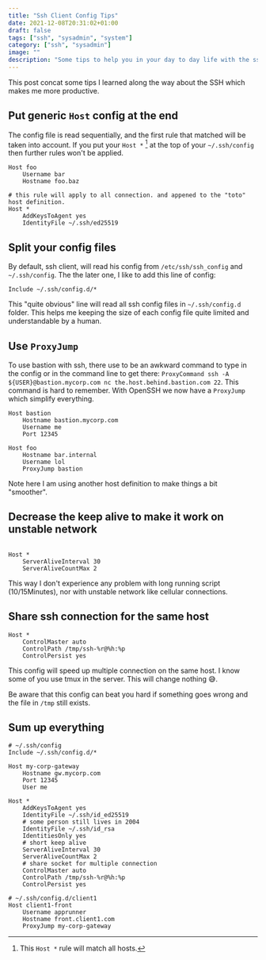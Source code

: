```yaml
---
title: "Ssh Client Config Tips"
date: 2021-12-08T20:31:02+01:00
draft: false
tags: ["ssh", "sysadmin", "system"]
category: ["ssh", "sysadmin"]
image: ""
description: "Some tips to help you in your day to day life with the ssh command line"
---
```


This post concat some tips I learned along the way about the SSH which makes me more productive.

## Put generic `Host` config at the end

The config file is read sequentially, and the first rule that matched will be taken into account. If you put your `Host *` [^1] at the top of your `~/.ssh/config` then further rules won't be applied.

[^1]: This `Host *` rule will match all hosts.

```
Host foo
    Username bar
    Hostname foo.baz

# this rule will apply to all connection. and appened to the "toto" host definition.
Host *
    AddKeysToAgent yes
    IdentityFile ~/.ssh/ed25519
```

## Split your config files

By default, ssh client, will read his config from `/etc/ssh/ssh_config` and `~/.ssh/config`. The the later one, I like to add this line of config:

```
Include ~/.ssh/config.d/*
```

This "quite obvious" line will read all ssh config files in `~/.ssh/config.d` folder. This helps me keeping the size of each config file quite limited and understandable by a human.


## Use `ProxyJump`

To use bastion with ssh, there use to be an awkward command to type in the config or in the command line to get there: `ProxyCommand ssh -A ${USER}@bastion.mycorp.com nc the.host.behind.bastion.com 22`. This command is hard to remember. With OpenSSH <version> we now have a `ProxyJump` which simplify everything.

```
Host bastion
    Hostname bastion.mycorp.com
    Username me
    Port 12345

Host foo
    Hostname bar.internal
    Username lol
    ProxyJump bastion
```

Note here I am using another host definition to make things a bit "smoother".

## Decrease the keep alive to make it work on unstable network

```

Host *
    ServerAliveInterval 30
    ServerAliveCountMax 2
```

This way I don't experience any problem with long running script (10/15Minutes), nor with unstable network like cellular connections.

## Share ssh connection for the same host

```
Host *
    ControlMaster auto
    ControlPath /tmp/ssh-%r@%h:%p
    ControlPersist yes
```

This config will speed up multiple connection on the same host. I know some of you use tmux in the server. This will change nothing 😅.

Be aware that this config can beat you hard if something goes wrong and the file in `/tmp` still exists.

## Sum up everything

```
# ~/.ssh/config
Include ~/.ssh/config.d/*

Host my-corp-gateway
    Hostname gw.mycorp.com
    Port 12345
    User me

Host *
    AddKeysToAgent yes
    IdentityFile ~/.ssh/id_ed25519
    # some person still lives in 2004
    IdentityFile ~/.ssh/id_rsa
    IdentitiesOnly yes
    # short keep alive
    ServerAliveInterval 30
    ServerAliveCountMax 2
    # share socket for multiple connection
    ControlMaster auto
    ControlPath /tmp/ssh-%r@%h:%p
    ControlPersist yes
```

```
# ~/.ssh/config.d/client1
Host client1-front
    Username apprunner
    Hostname front.client1.com
    ProxyJump my-corp-gateway

```

